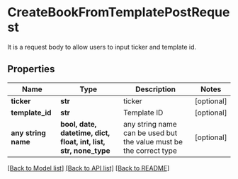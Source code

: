 # CreateBookFromTemplatePostRequest

It is a request body to allow users to input ticker and template id.

## Properties
Name | Type | Description | Notes
------------ | ------------- | ------------- | -------------
**ticker** | **str** | ticker | [optional] 
**template_id** | **str** | Template ID | [optional] 
**any string name** | **bool, date, datetime, dict, float, int, list, str, none_type** | any string name can be used but the value must be the correct type | [optional]

[[Back to Model list]](../README.md#documentation-for-models) [[Back to API list]](../README.md#documentation-for-api-endpoints) [[Back to README]](../README.md)



